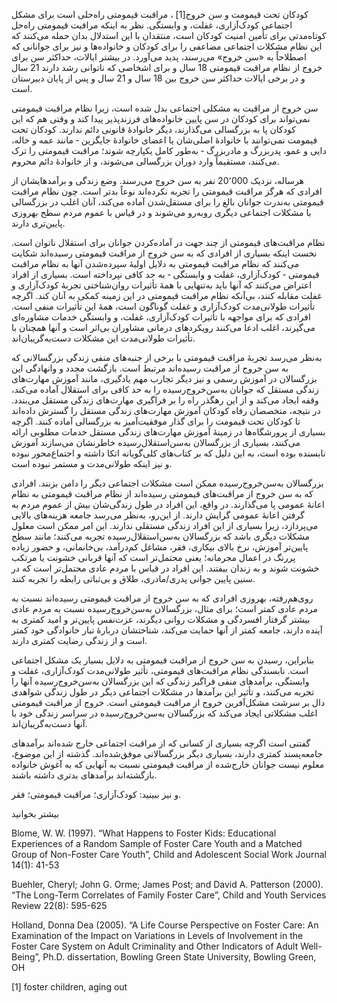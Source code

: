   کودکان تحت قیمومت و سن خروج[1] ، مراقبت قیمومتی راه‌حلی است برای مشکل اجتماعی کودک‌آزاری، غفلت، و وابستگی. نظر به اینکه مراقبت قیمومتی راه‌حل کوتاه‌مدتی برای تأمین امنیت کودکان است، منتقدان با این استدلال بدان حمله می‌کنند که این نظام مشکلات اجتماعی مضاعفی را برای کودکان و خانواده‌ها و نیز برای جوانانی که اصطلاحاً به «سن خروج» می‌رسند، پدید می‌آورد. در بیشتر ایالات، حداکثر سن برای خروج از نظام مراقبت قیمومتی 18 سال و برای اشخاصی که ناتوانی رشد دارند 21 سال و در برخی ایالات حداکثر سن خروج بین 18 سال و 21 سال و پس از پایان دبیرستان است.

سن خروج از مراقبت به مشکلی اجتماعی بدل شده است، زیرا نظام مراقبت قیمومتی نمی‌تواند برای کودکان در سن پایین خانواده‌های فرزندپذیر پیدا کند و وقتی هم که این کودکان پا به بزرگسالی می‌گذارند، دیگر خانوادهٔ قانونی دائم ندارند. کودکان تحت قیمومت نمی‌توانند با خانوادهٔ اصلی‌شان یا اعضای خانوادهٔ جایگزین ‐ مانند عمه و خاله، دایی و عمو، پدربزرگ و مادربزرگ ‐ به‌طور کامل یکپارچه شوند؛ مراقبت قیمومتی را ترک می‌کنند، مستقیماً وارد دوران بزرگسالی می‌شوند، و از خانوادهٔ دائم محروم.

هرساله، نزدیک 20٬000 نفر به سن خروج می‌رسند. وضع زندگی و برآمدهایشان از افرادی که هرگز مراقبت قیمومتی را تجربه نکرده‌اند نوعاً بدتر است. چون نظام مراقبت قیمومتی به‌ندرت جوانان بالغ را برای مستقل‌شدن آماده می‌کند، آنان اغلب در بزرگسالی با مشکلات اجتماعی دیگری روبه‌رو می‌شوند و در قیاس با عموم مردم سطح بهروزی پایین‌تری دارند.

نظام مراقبت‌های قیمومتی از چند جهت در آماده‌کردن جوانان برای استقلال ناتوان است. نخست اینکه بسیاری از افرادی که به سن خروج از مراقبت قیمومتی رسیده‌اند شکایت می‌کنند که نظام مراقبت قیمومتی به دلایل اولیهٔ سپرده‌شدن آنها به نظام مراقبت قیمومتی ‐ کودک‌آزاری، غفلت و وابستگی ‐ به حد کافی نپرداخته است. بسیاری از افراد اعتراض می‌کنند که آنها باید به‌تنهایی با همهٔ تأثیرات روان‌شناختی تجربهٔ کودک‌آزاری و غفلت مقابله کنند، بی‌آنکه نظام مراقبت قیمومتی در این زمینه کمکی به آنان کند. اگرچه تأثیرات طولانی‌مدت کودک‌آزاری و غفلت گوناگون است، همهٔ این تأثیرات منفی است. افرادی که برای مواجهه با تأثیرات کودک‌آزاری، غفلت، و وابستگی خدمات مشاوره‌ای می‌گیرند، اغلب ادعا می‌کنند رویکردهای درمانی مشاوران بی‌اثر است و آنها همچنان با تأثیرات طولانی‌مدت این مشکلات دست‌به‌گریبان‌اند.

به‌نظر می‌رسد تجربهٔ مراقبت قیمومتی با برخی از جنبه‌های منفی زندگی بزرگسالانی که به سن خروج از مراقبت رسیده‌اند مرتبط است. بازگشت مجدد و وانهادگی این بزرگسالان در آموزش رسمی و نیز دیگر تجارب مهم یادگیری، مانند آموزش مهارت‌های زندگی مستقل که جوانان به‌سن‌خروج‌رسیده را به حد کافی برای استقلال آماده می‌کند، وقفه ایجاد می‌کند و از این رهگذر راه را بر فراگیری مهارت‌های زندگی مستقل می‌بندد. در نتیجه، متخصصان رفاه کودکان آموزش مهارت‌های زندگی مستقل را گسترش داده‌اند تا کودکان تحت قیمومت را برای گذار موفقیت‌آمیز به بزرگسالی آماده کنند. اگرچه بسیاری از پرورشگاه‌ها در زمینهٔ آموزش مهارت‌های زندگی مستقل خدمات مطلوبی ارائه می‌کنند، بسیاری از بزرگسالان به‌سن‌استقلال‌رسیده خاطرنشان می‌سازند آموزش نابسنده بوده است، به این دلیل که بر کتاب‌های کلی‌گویانه اتکا داشته و اجتماع‌محور نبوده و نیز اینکه طولانی‌مدت و مستمر نبوده است.

بزرگسالان به‌سن‌خروج‌رسیده ممکن است مشکلات اجتماعی دیگر را دامن بزنند. افرادی که به سن خروج از مراقبت‌های قیمومتی رسیده‌اند از نظام مراقبت قیمومتی به نظام اعانهٔ عمومی پا می‌گذارند. در واقع، این افراد در طول زندگی‌شان بیش از عموم مردم به گرفتن اعانهٔ عمومی گرایش دارند. از این‌رو، به‌نظر می‌رسد جامعه هزینه‌های بالایی می‌پردازد، زیرا بسیاری از این افراد زندگی مستقلی ندارند. این امر ممکن است معلول مشکلات دیگری باشد که بزرگسالان به‌سن‌استقلال‌رسیده تجربه می‌کنند؛ مانند سطح پایین‌تر آموزش، نرخ بالای بیکاری، فقر، مشاغل کم‌درآمد، بی‌خانمانی، و حضور زیاده پررنگ در اعمال مجرمانه؛ یعنی محتمل‌تر است که آنها قربانی خشونت یا مرتکب خشونت شوند و به زندان بیفتند. این افراد در قیاس با مردم عادی محتمل‌تر است که در سنین پایین جوانی پدری/مادری، طلاق و بی‌ثباتی رابطه را تجربه کنند.

روی‌هم‌رفته، بهروزی افرادی که به سن خروج از مراقبت قیمومتی رسیده‌اند نسبت به مردم عادی کمتر است؛ برای مثال، بزرگسالان به‌سن‌خروج‌رسیده نسبت به مردم عادی بیشتر گرفتار افسردگی و مشکلات روانی دیگرند، عزت‌نفس پایین‌تر و امید کمتری به آینده دارند، جامعه کمتر از آنها حمایت می‌کند، شناختشان دربارهٔ تبار خانوادگی خود کمتر است و از زندگی رضایت کمتری دارند.

بنابراین، رسیدن به سن خروج از مراقبت قیمومتی به دلایل بسیار یک مشکل اجتماعی است. نابسندگی نظام مراقبت‌های قیمومتی، تأثیر طولانی‌مدت کودک‌آزاری، غفلت و وابستگی، برآمدهای منفی فراگیر زندگی که این بزرگسالان به‌سن‌خروج‌رسیده آنها را تجربه می‌کنند، و تأثیر این برآمدها در مشکلات اجتماعی دیگر در طول زندگی شواهدی‌ دال بر سرشت مشکل‌آفرین خروج از مراقبت قیمومتی است. خروج از مراقبت قیمومتی اغلب مشکلاتی ایجاد می‌کند که بزرگسالان به‌سن‌خروج‌رسیده در سراسر زندگی خود با آنها دست‌به‌گریبان‌اند.

گفتنی است اگرچه بسیاری از کسانی که از مراقبت اجتماعی خارج شده‌اند برآمدهای جامعه‌پسند کمتری دارند، بسیاری دیگر بزرگسالانی موفق‌شده‌اند. گذشته از این موضوع، معلوم نیست جوانان خارج‌شده از مراقبت قیمومتی نسبت به آنهایی که به آغوش خانواده بازگشته‌اند برآمدهای بدتری داشته باشند.

  


و نیز ببینید: کودک‌آزاری؛ مراقبت قیمومتی؛ فقر.

  


بیشتر بخوانید

  


Blome, W. W. (1997). “What Happens to Foster Kids: Educational Experiences of a Random Sample of Foster Care Youth and a Matched Group of Non-Foster Care Youth”, Child and Adolescent Social Work Journal 14(1): 41-53

Buehler, Cheryl; John G. Orme; James Post; and David A. Patterson (2000). “The Long-Term Correlates of Family Foster Care”, Child and Youth Services Review 22(8): 595-625

Holland, Donna Dea (2005). “A Life Course Perspective on Foster Care: An Examination of the Impact on Variations in Levels of Involvement in the Foster Care System on Adult Criminality and Other Indicators of Adult Well- Being”, Ph.D. dissertation, Bowling Green State University, Bowling Green, OH

 [1] foster children, aging out 

 